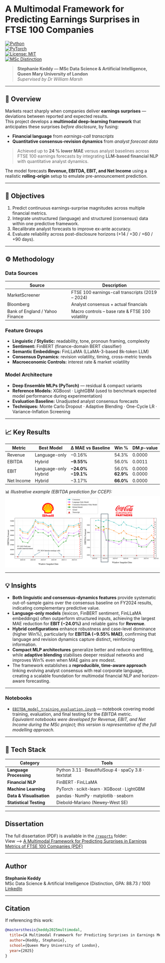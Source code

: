 # A Multimodal Framework for Predicting Earnings Surprises in FTSE 100 Companies  

[![Python](https://img.shields.io/badge/Python-3.11-blue.svg)](https://www.python.org/)  
[![PyTorch](https://img.shields.io/badge/PyTorch-Deep_Learning-red.svg)](https://pytorch.org/)  
[![License: MIT](https://img.shields.io/badge/License-MIT-green.svg)](LICENSE)  
[![MSc Distinction](https://img.shields.io/badge/Academic_Award-MSc_Distinction_90.5%25-brightgreen.svg)](#)

> **Stephanie Keddy — MSc Data Science & Artificial Intelligence, Queen Mary University of London**  
> *Supervised by Dr William Marsh*  

---

## 🧭 Overview  

Markets react sharply when companies deliver **earnings surprises** — deviations between reported and expected results.  
This project develops a **multimodal deep-learning framework** that anticipates these surprises *before disclosure*, by fusing:

- **Financial language** from *earnings-call transcripts*  
- **Quantitative consensus-revision dynamics** from *analyst forecast data*

> Achieved up to **24 % lower MAE** versus analyst baselines across FTSE 100 earnings forecasts by integrating **LLM-based financial NLP** with quantitative analyst dynamics.

The model forecasts **Revenue, EBITDA, EBIT, and Net Income** using a realistic **rolling-origin** setup to emulate pre-announcement prediction.

---

## 🎯 Objectives  

1. Predict continuous earnings-surprise magnitudes across multiple financial metrics.  
2. Integrate unstructured (language) and structured (consensus) data within one predictive framework.  
3. Recalibrate analyst forecasts to improve ex-ante accuracy.  
4. Evaluate reliability across post-disclosure horizons (+14 / +30 / +60 / +90 days).  

---

## ⚙️ Methodology  

### **Data Sources**  
| Source | Description |
|--------|-------------|
| MarketScreener | FTSE 100 earnings-call transcripts (2019 – 2024) |
| Bloomberg | Analyst consensus + actual financials |
| Bank of England / Yahoo Finance | Macro controls – base rate & FTSE 100 volatility |

### **Feature Groups**  
- **Linguistic / Stylistic:** readability, tone, pronoun framing, complexity  
- **Sentiment:** FinBERT (finance-domain BERT classifier)  
- **Semantic Embeddings:** FinLLaMA (LLaMA-3-based 8k-token LLM)  
- **Consensus Dynamics:** revision volatility, timing, cross-metric trends  
- **Macroeconomic Controls:** interest rate & market volatility  

### **Model Architecture**  
- **Deep Ensemble MLPs (PyTorch)** — residual & compact variants  
- **Reference Models:** XGBoost · LightGBM (used to benchmark expected model performance during experimentation)  
- **Evaluation Baseline:** Unadjusted analyst consensus forecasts  
- **Techniques:** Monte Carlo Dropout · Adaptive Blending · One-Cycle LR · Variance-Inflation Screening  

---

## 📈 Key Results  

| Metric | Best Model | Δ MAE vs Baseline | Win % | DM *p*-value |
|--------|-------------|------------------|--------|---------------|
| Revenue | Language-only | −0.16% | 54.3% | 0.0000 |
| EBITDA | Hybrid | **−9.55%** | 56.0% | 0.0011 |
| EBIT | Language-only<br>Hybrid | **−24.0%**<br>**−19.1%** | 56.0%<br>**62.9%** | 0.0000 <br>0.0000 |
| Net Income | Hybrid | −3.17% | **66.0%** | 0.0000 |


📊 _Illustrative example (EBITDA prediction for CCEP):_  
![EBITDA Example](assets/Illustrative%20examples%20-%20EBITDA.png)

---

## 💡 Insights  

- **Both linguistic and consensus-dynamics features** provide systematic out-of-sample gains over the consensus baseline on FY2024 results, indicating complementary predictive value.  
- **Language-only models** (lexicon, FinBERT sentiment, FinLLaMA embeddings) often outperform structured inputs, achieving the largest MAE reduction for **EBIT (−24.0%)** and reliable gains for **Revenue**.  
- **Hybrid configurations** enhance robustness and case-level dominance (higher Win%), particularly for **EBITDA (−9.55% MAE)**, confirming that language and revision dynamics capture distinct, reinforcing information.  
- **Compact MLP architectures** generalize better and reduce overfitting, while **adaptive blending** stabilises deeper residual networks and improves Win% even when MAE gains are modest.  
- The framework establishes a **reproducible, time-aware approach** linking evolving analyst consensus with real corporate language, creating a scalable foundation for multimodal financial NLP and horizon-aware forecasting. 

---

### Notebooks
- [`EBITDA_model_training_evaluation.ipynb`](notebooks/EBITDA_model_training_evaluation.ipynb) — notebook covering model training, evaluation, and final testing for the *EBITDA* metric.  
  *Equivalent notebooks were developed for Revenue, EBIT, and Net Income during the MSc project; this version is representative of the full modelling approach.*
  
---

## 🧰 Tech Stack  

| Category | Tools |
|-----------|-------|
| **Language Processing** | Python 3.11 · BeautifulSoup 4 · spaCy 3.8 · textstat |
| **Financial NLP** | FinBERT · FinLLaMA |
| **Machine Learning** | PyTorch · scikit-learn · XGBoost · LightGBM |
| **Data & Visualisation** | pandas · NumPy · matplotlib · seaborn |
| **Statistical Testing** | Diebold–Mariano (Newey–West SE) |

---

## Dissertation
The full dissertation (PDF) is available in the [`/reports`](reports/) folder:  
View --> [A Multimodal Framework for Predicting Surprises in Earnings Metrics of FTSE 100 Companies (PDF)](reports/A%20Multimodal%20Framework%20for%20Predicting%20Surprises%20in%20Earnings%20Metrics%20of%20FTSE%20100%20Companies-UPLOAD.pdf)

---

## Author
**Stephanie Keddy**  
MSc Data Science & Artificial Intelligence (Distinction, GPA: 88.73 / 100)  
[LinkedIn](https://linkedin.com/in/steph-keddy)

---

## Citation
If referencing this work:
```bibtex
@mastersthesis{keddy2025multimodal,
  title={A Multimodal Framework for Predicting Surprises in Earnings Metrics of FTSE 100 Companies},
  author={Keddy, Stephanie},
  school={Queen Mary University of London},
  year={2025}
}
